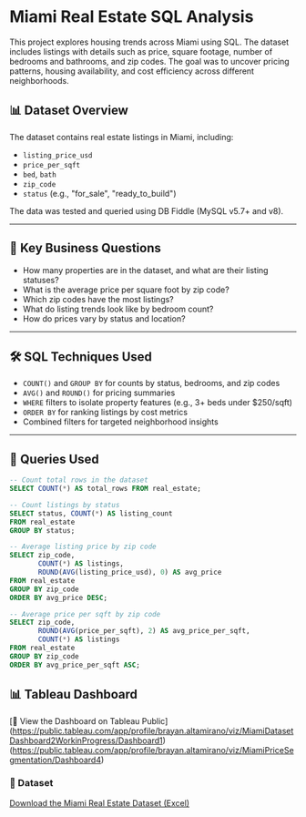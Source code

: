 # Miami Real Estate SQL Analysis

This project explores housing trends across Miami using SQL. The dataset includes listings with details such as price, square footage, number of bedrooms and bathrooms, and zip codes. The goal was to uncover pricing patterns, housing availability, and cost efficiency across different neighborhoods.

## 📊 Dataset Overview

The dataset contains real estate listings in Miami, including:
- `listing_price_usd`
- `price_per_sqft`
- `bed`, `bath`
- `zip_code`
- `status` (e.g., "for_sale", "ready_to_build")

The data was tested and queried using DB Fiddle (MySQL v5.7+ and v8).

---

## 🧠 Key Business Questions

- How many properties are in the dataset, and what are their listing statuses?
- What is the average price per square foot by zip code?
- Which zip codes have the most listings?
- What do listing trends look like by bedroom count?
- How do prices vary by status and location?

---

## 🛠️ SQL Techniques Used

- `COUNT()` and `GROUP BY` for counts by status, bedrooms, and zip codes
- `AVG()` and `ROUND()` for pricing summaries
- `WHERE` filters to isolate property features (e.g., 3+ beds under $250/sqft)
- `ORDER BY` for ranking listings by cost metrics
- Combined filters for targeted neighborhood insights
---

## 📌 Queries Used

```sql
-- Count total rows in the dataset
SELECT COUNT(*) AS total_rows FROM real_estate;

-- Count listings by status
SELECT status, COUNT(*) AS listing_count
FROM real_estate
GROUP BY status;

-- Average listing price by zip code
SELECT zip_code,
       COUNT(*) AS listings,
       ROUND(AVG(listing_price_usd), 0) AS avg_price
FROM real_estate
GROUP BY zip_code
ORDER BY avg_price DESC;

-- Average price per sqft by zip code
SELECT zip_code,
       ROUND(AVG(price_per_sqft), 2) AS avg_price_per_sqft,
       COUNT(*) AS listings
FROM real_estate
GROUP BY zip_code
ORDER BY avg_price_per_sqft ASC;
```
## 📊 Tableau Dashboard
[🔗 View the Dashboard on Tableau Public] (https://public.tableau.com/app/profile/brayan.altamirano/viz/MiamiDatasetDashboard2WorkinProgress/Dashboard1)
(https://public.tableau.com/app/profile/brayan.altamirano/viz/MiamiPriceSegmentation/Dashboard4) 

### 📁 Dataset
[Download the Miami Real Estate Dataset (Excel)](Miami.csv)

